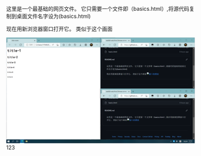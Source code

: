 这里是一个最基础的网页文件。
它只需要一个文件即（basics.html）,将源代码复制到桌面文件名字设为(basics.html)<p>
现在用新浏览器窗口打开它。
类似于这个画面 <p>
![窗口的摆放](https://github.com/dai888-web/dai888-web/raw/a07034583a786b330d9b16ee1bd5c49fc4f916ae/%E6%9D%90%E6%96%99/1.png)
123